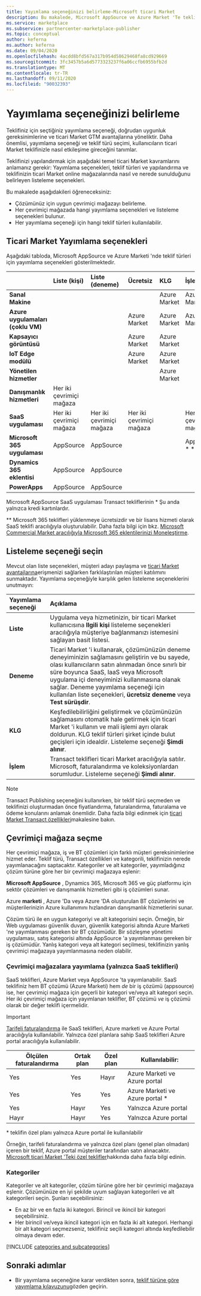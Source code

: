 ```yaml
---
title: Yayımlama seçeneğinizi belirleme-Microsoft ticari Market
description: Bu makalede, Microsoft AppSource ve Azure Market 'Te teklifler yayımlamaya yönelik uygunluk ölçütleri ve gereksinimleri açıklanmaktadır.
ms.service: marketplace
ms.subservice: partnercenter-marketplace-publisher
ms.topic: conceptual
author: keferna
ms.author: keferna
ms.date: 09/04/2020
ms.openlocfilehash: 4acdd8bfd567a317b954d58629468fa8cd929669
ms.sourcegitcommit: 3fc3457b5a6d5773323237f6a06ccfb6955bfb2d
ms.translationtype: MT
ms.contentlocale: tr-TR
ms.lasthandoff: 09/11/2020
ms.locfileid: "90032393"
---
```

# <a name="determine-your-publishing-option"></a>Yayımlama seçeneğinizi belirleme

Teklifiniz için seçtiğiniz yayımlama seçeneği, doğrudan uygunluk gereksinimlerine ve ticari Market GTM avantajlarına yöneliktir. Daha önemlisi, yayımlama seçeneği ve teklif türü seçimi, kullanıcıların ticari Market teklifinizle nasıl etkileşime gireceğini tanımlar.

Teklifinizi yapılandırmak için aşağıdaki temel ticari Market kavramlarını anlamanız gerekir: Yayımlama seçenekleri, teklif türleri ve yapılandırma ve teklifinizin ticari Market online mağazalarında nasıl ve nerede sunulduğunu belirleyen listeleme seçenekleri.

Bu makalede aşağıdakileri öğreneceksiniz:

- Çözümünüz için uygun çevrimiçi mağazayı belirleme.
- Her çevrimiçi mağazada hangi yayımlama seçenekleri ve listeleme seçenekleri bulunur.
- Her yayımlama seçeneği için hangi teklif türleri kullanılabilir.

## <a name="commercial-marketplace-publishing-options"></a>Ticari Market Yayımlama seçenekleri

Aşağıdaki tabloda, Microsoft AppSource ve Azure Marketi 'nde teklif türleri için yayımlama seçenekleri gösterilmektedir.

|   | **Liste (kişi)**  | **Liste (deneme)**  | **Ücretsiz** | **KLG** | **İşlem**|
| :--------- | :----------- | :------------ | :----------- | :---------- |:---------- |
| **Sanal Makine** |  |  |  | Azure Market |  Azure Market |
| **Azure uygulamaları (çoklu VM)** |  |  | Azure Market | Azure Market | Azure Market  |
| **Kapsayıcı görüntüsü** |  |  | Azure Market | Azure Market |   |
| **IoT Edge modülü** |  |  | Azure Market | Azure Market |   |
| **Yönetilen hizmetler** |  |  |  | Azure Market |   |
| **Danışmanlık hizmetleri** | Her iki çevrimiçi mağaza |  |  |  |   |
| **SaaS uygulaması** | Her iki çevrimiçi mağaza | Her iki çevrimiçi mağaza | Her iki çevrimiçi mağaza |  | Her iki çevrimiçi mağaza * |
| **Microsoft 365 uygulaması** | AppSource | AppSource |  |  | AppSource * *  |
| **Dynamics 365 eklentisi** |  AppSource | AppSource |  |  |   |
| **PowerApps** | AppSource |AppSource  |  |  |   |

Microsoft AppSource SaaS uygulaması Transact tekliflerinin &#42; Şu anda yalnızca kredi kartınlardır.

&#42;&#42; Microsoft 365 teklifleri yüklenmeye ücretsizdir ve bir lisans hizmeti olarak SaaS teklifi aracılığıyla oluşturulabilir. Daha fazla bilgi için bkz. [Microsoft Commercial Market aracılığıyla Microsoft 365 eklentilerinizi Moneleştirme](/office/dev/store/monetize-addins-through-microsoft-commercial-marketplace).

## <a name="choose-a-listing-option"></a>Listeleme seçeneği seçin

Mevcut olan liste seçenekleri, müşteri adayı paylaşma ve [ticari Market avantajlarına](https://docs.microsoft.com/azure/marketplace/gtm-your-marketplace-benefits)erişmenizi sağlarken farklılaştırılan müşteri katılımını sunmaktadır. Yayımlama seçeneğiyle karşılık gelen listeleme seçeneklerini unutmayın:

| **Yayımlama seçeneği**    | **Açıklama**  |
| :------------------- | :-------------------|
| **Liste** | Uygulama veya hizmetinizin, bir ticari Market kullanıcısına **Ilgili kişi** listeleme seçenekleri aracılığıyla müşteriye bağlanmanızı istemesini sağlayan basit listesi. |
| **Deneme** | Ticari Market 'i kullanarak, çözümünüzün deneme deneyiminizin sağlamasını geliştirin ve bu sayede, olası kullanıcıların satın alınmadan önce sınırlı bir süre boyunca SaaS, IaaS veya Microsoft uygulama içi deneyiminizi kullanmasına olanak sağlar. Deneme yayımlama seçeneği için kullanılan liste seçenekleri, **ücretsiz deneme** veya **Test sürüşdir**. |
| **KLG** | Keşfedilebilirliğini geliştirmek ve çözümünüzün sağlamasını otomatik hale getirmek için ticari Market 'i kullanın ve mali işlemi ayrı olarak doldurun. KLG teklif türleri şirket içinde bulut geçişleri için idealdir. Listeleme seçeneği **Şimdi alınır**.
| **İşlem** | Transact teklifleri ticari Market aracılığıyla satılır. Microsoft, faturalandırma ve koleksiyonlardan sorumludur. Listeleme seçeneği **Şimdi alınır**.|

> [!Note]
> Transact Publishing seçeneğini kullanırken, bir teklif türü seçmeden ve teklifinizi oluşturmadan önce fiyatlandırma, faturalandırma, faturalama ve ödeme konularını anlamak önemlidir. Daha fazla bilgi edinmek için [ticari Market Transact özellikleri](./marketplace-commercial-transaction-capabilities-and-considerations.md)makalesine bakın.

## <a name="selecting-an-online-store"></a>Çevrimiçi mağaza seçme

Her çevrimiçi mağaza, iş ve BT çözümleri için farklı müşteri gereksinimlerine hizmet eder. Teklif türü, Transact özellikleri ve kategorili, teklifinizin nerede yayımlanacağını saptacaktır. Kategoriler ve alt kategoriler, yayımladığınız çözüm türüne göre her bir çevrimiçi mağazaya eşlenir:

**Microsoft AppSource** , Dynamics 365, Microsoft 365 ve güç platformu için sektör çözümleri ve danışmanlık hizmetleri gibi iş çözümleri sunar.

Azure **marketi** , Azure 'Da veya Azure 'DA oluşturulan BT çözümlerini ve müşterilerinizin Azure kullanımını hızlandıran danışmanlık hizmetlerini sunar.

Çözüm türü ile en uygun kategoriyi ve alt kategorisini seçin. Örneğin, bir Web uygulaması güvenlik duvarı, güvenlik kategorisi altında Azure Marketi 'ne yayımlanması gereken bir BT çözümüdür. Bir sözleşme yönetimi uygulaması, satış kategorisi altında AppSource 'a yayımlanması gereken bir iş çözümüdür. Yanlış kategori veya alt kategori seçilmesi, teklifinizin yanlış çevrimiçi mağazaya yayımlanmasına neden olabilir.

### <a name="publishing-to-both-online-stores-saas-offers-only"></a>Çevrimiçi mağazalara yayımlama (yalnızca SaaS teklifleri)

SaaS teklifleri, Azure Market veya AppSource 'ta yayımlanabilir. SaaS teklifiniz hem BT çözümü (Azure Marketi) hem *de* bir iş çözümü (appsource) ise, her çevrimiçi mağaza için geçerli bir kategori ve/veya alt kategori seçin. Her iki çevrimiçi mağaza için yayımlanan teklifler, BT çözümü *ve* iş çözümü olarak bir değer teklifi içermelidir.

> [!IMPORTANT]
> [Tarifeli faturalandırma](partner-center-portal/saas-metered-billing.md) ile SaaS teklifleri, Azure marketi ve Azure Portal aracılığıyla kullanılabilir. Yalnızca özel planlara sahip SaaS teklifleri Azure portal aracılığıyla kullanılabilir.

| Ölçülen faturalandırma | Ortak plan | Özel plan | Kullanılabilir: |
|---|---|---|---|
| Yes             | Yes         | Hayır           | Azure Marketi ve Azure portal |
| Yes             | Yes         | Yes          | Azure Marketi ve Azure portal * |
| Yes             | Hayır          | Yes          | Yalnızca Azure portal |
| Hayır              | Hayır          | Yes          | Yalnızca Azure portal |

&#42; teklifin özel planı yalnızca Azure portal ile kullanılabilir

Örneğin, tarifeli faturalandırma ve yalnızca özel planı (genel plan olmadan) içeren bir teklif, Azure portal müşteriler tarafından satın alınacaktır. [Microsoft ticari Market 'Teki özel teklifler](private-offers.md)hakkında daha fazla bilgi edinin.

### <a name="categories"></a>Kategoriler

Kategoriler ve alt kategoriler, çözüm türüne göre her bir çevrimiçi mağazaya eşlenir. Çözümünüze en iyi şekilde uyum sağlayan kategorileri ve alt kategorileri seçin. Şunları seçebilirsiniz:

- En az bir ve en fazla iki kategori. Birincil ve ikincil bir kategori seçebilirsiniz.
- Her birincil ve/veya ikincil kategori için en fazla iki alt kategori. Herhangi bir alt kategori seçmezseniz, teklifiniz seçili kategori altında keşfedilebilir olmaya devam eder.

[!INCLUDE [categories and subcategories](./includes/categories.md)]

## <a name="next-steps"></a>Sonraki adımlar

- Bir yayımlama seçeneğine karar verdikten sonra, [teklif türüne göre yayımlama kılavuzunu](./publisher-guide-by-offer-type.md)gözden geçirin.

